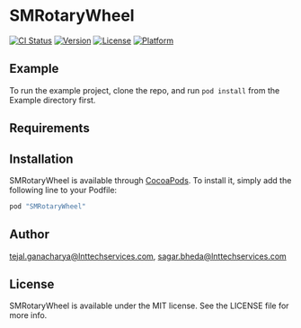 # SMRotaryWheel

[![CI Status](http://img.shields.io/travis/tejal.ganacharya@lnttechservices.com/SMRotaryWheel.svg?style=flat)](https://travis-ci.org/tejal.ganacharya@lnttechservices.com/SMRotaryWheel)
[![Version](https://img.shields.io/cocoapods/v/SMRotaryWheel.svg?style=flat)](http://cocoapods.org/pods/SMRotaryWheel)
[![License](https://img.shields.io/cocoapods/l/SMRotaryWheel.svg?style=flat)](http://cocoapods.org/pods/SMRotaryWheel)
[![Platform](https://img.shields.io/cocoapods/p/SMRotaryWheel.svg?style=flat)](http://cocoapods.org/pods/SMRotaryWheel)

## Example

To run the example project, clone the repo, and run `pod install` from the Example directory first.

## Requirements

## Installation

SMRotaryWheel is available through [CocoaPods](http://cocoapods.org). To install
it, simply add the following line to your Podfile:

```ruby
pod "SMRotaryWheel"
```

## Author

tejal.ganacharya@lnttechservices.com, sagar.bheda@lnttechservices.com

## License

SMRotaryWheel is available under the MIT license. See the LICENSE file for more info.
